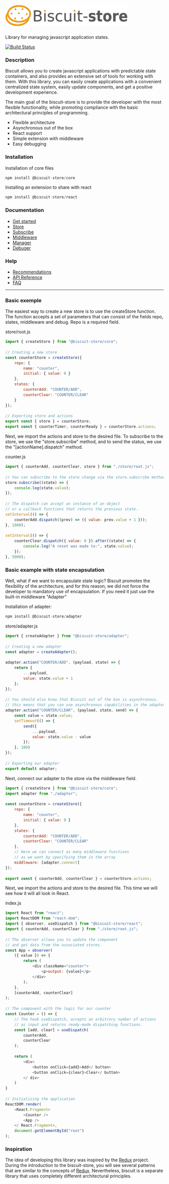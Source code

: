 # [![N|Solid](./docs/assets/logo.png)](https://nodesource.com/products/nsolid)
Library for managing javascript application states.

[![Build Status](https://travis-ci.org/joemccann/dillinger.svg?branch=master)](https://travis-ci.org/joemccann/dillinger)

### Description

Biscuit allows you to create javascript applications with predictable state containers, and also provides an extensive set of tools for working with them. 
With this library, you can easily create applications with a convenient centralized state system, easily update components, and get a positive development experience.

The main goal of the biscuit-store is to provide the developer with the most flexible functionality, while promoting compliance with the basic architectural principles of programming.

- Flexible architecture
- Asynchronous out of the box
- React support
- Simple extension with middleware
- Easy debugging

### Installation

Installation of core files
``` javascript
npm install @biscuit-store/core
```

Installing an extension to share with react
``` javascript
npm install @biscuit-store/react
```

### Documentation

- [Get started](./docs/GET_STARTED.md)
- [Store](./docs/core/STORE.md)
- [Subscribe](./docs/core/SUBSCRIBE.md)
- [Middleware](https://breakdance.github.io/breakdance/)
- [Manager](https://breakdance.github.io/breakdance/)
- [Debuger](https://breakdance.github.io/breakdance/)

### Help
- [Recommendations](https://breakdance.github.io/breakdance/)
- [API Reference](https://breakdance.github.io/breakdance/)
- [FAQ](https://breakdance.github.io/breakdance/)

--------
### Basic exemple
The easiest way to create a new store is to use the createStore function. The function accepts a set of parameters that can consist of the fields repo, states, middleware and debug. Repo is a required field.

store/root.js
``` javascript
import { createStore } from "@biscuit-store/core";

// Creating a new store
const counterStore = createStore({
    repo: {
        name: "counter",
        initial: { value: 0 }
    },
    states: {
        counterAdd: "COUNTER/ADD",
        counterClear: "COUNTER/CLEAR"
    }
});

// Exporting store and actions
export const { store } = counterStore;
export const { counterTimer, counterReady } = counterStore.actions;

```
Next, we import the actions and store to the desired file. To subscribe to the store, we use the "store.subscribe" method, and to send the status, we use the "[actionName].dispatch" method.

counter.js
``` javascript
import { counterAdd, counterClear, store } from "./store/root.js";

// You can subscribe to the store change via the store.subscribe method. 
store.subscribe((state) => {
    console.log(state.value);
});

// The dispatch can accept an instance of an object 
// or a callback functions that returns the previous state.
setInterval(() => {
    counterAdd.dispatch((prev) => ({ value: prev.value + 1 }));
}, 1000);

setInterval(() => {
    counterClear.dispatch({ value: 0 }).after((state) => {
        console.log("A reset was made to:", state.value);
    });
}, 5000);
```
### Basic example with state encapsulation
Well, what if we want to encapsulate state logic? Biscuit promotes the flexibility of the architecture, and for this reason, we did not force the developer to mandatory use of encapsulation. If you need it just use the built-in middleware "Adapter"

Installation of adapter:
``` javascript
npm install @biscuit-store/adapter
```

store/adapter.js
``` javascript
import { createAdapter } from "@biscuit-store/adapter";

// Creating a new adapter
const adapter = createAdapter();

adapter.action("COUNTER/ADD", (payload, state) => {
    return { 
        ...payload, 
        value: state.value + 1 
	};
});

// You should also know that Biscuit out of the box is asynchronous. 
// this means that you can use asynchronous capabilities in the adapter.
adapter.action("COUNTER/CLEAR", (payload, state, send) => {
    const value = state.value;
    setTimeout(() => {
        send({ 
            ...payload, 
            value: state.value - value 
		});
    }, 100)
});

// Exporting our adapter
export default adapter;
```
Next, connect our adapter to the store via the middleware field.
``` javascript
import { createStore } from "@biscuit-store/core";
import adapter from "./adapter";

const counterStore = createStore({
    repo: {
        name: "counter",
        initial: { value: 0 }
    },
    states: {
        counterAdd: "COUNTER/ADD",
        counterClear: "COUNTER/CLEAR"
    },
    // Here we can connect as many middleware functions
    // as we want by specifying them in the array
    middleware: [adapter.connect]
});

export const { counterAdd, counterClear } = counterStore.actions;

```
Next, we import the actions and store to the desired file. This time we will see how it will all look in React.

index.js
``` javascript
import React from "react";
import ReactDOM from "react-dom";
import { observer, useDispatch } from "@biscuit-store/react";
import { counterAdd, counterClear } from "./store/root.js";

// The observer allows you to update the component 
// and get data from the associated stores.
const App = observer(
    ({ value }) => {
        return (
            <div className="counter">
                <p>output: {value}</p>
            </div>
        );
    },
    [counterAdd, counterClear]
);

// The component with the logic for our counter
const Counter = () => {
    // The hook useDispatch, accepts an arbitrary number of actions 
    // as input and returns ready-made dispatching functions.
    const [add, clear] = useDispatch(
        counterAdd, 
        counterClear
    );

    return (
        <div>
            <button onClick={add}>Add</ button>
            <button onClick={clear}>Clear</ button>
        </ div>
    )
}

// Initializing the application
ReactDOM.render(
    <React.Fragment>
        <Counter />
        <App />
    </ React.Fragment>,
    document.getElementById("root")
);
```

### Inspiration
The idea of developing this library was inspired by the [Redux](https://redux.js.org/) project. During the introduction to the biscuit-store, you will see several patterns that are similar to the concepts of [Redux](https://redux.js.org/). Nevertheless, biscuit is a separate library that uses completely different architectural principles.
